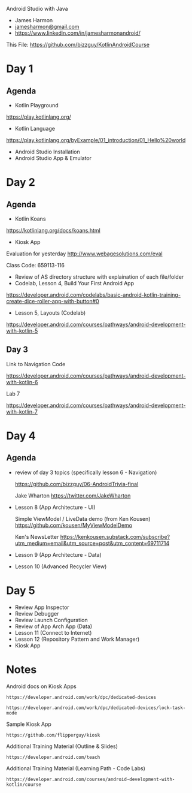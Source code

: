 Android Studio with Java

- James Harmon
- jamesharmon@gmail.com
- https://www.linkedin.com/in/jamesharmonandroid/

This File: https://github.com/bizzguy/KotlinAndroidCourse

# Day 1

## Agenda

- Kotlin Playground

https://play.kotlinlang.org/

- Kotlin Language

https://play.kotlinlang.org/byExample/01_introduction/01_Hello%20world

- Android Studio Installation
- Android Studio App & Emulator

# Day 2

## Agenda

- Kotlin Koans

https://kotlinlang.org/docs/koans.html

- Kiosk App

Evaluation for yesterday
http://www.webagesolutions.com/eval

Class Code: 659113-116

- Review of AS directory structure with explaination of each file/folder
- Codelab, Lesson 4, Build Your First Android App

https://developer.android.com/codelabs/basic-android-kotlin-training-create-dice-roller-app-with-button#0

- Lesson 5, Layouts (Codelab)

https://developer.android.com/courses/pathways/android-development-with-kotlin-5

## Day 3

Link to Navigation Code

https://developer.android.com/courses/pathways/android-development-with-kotlin-6

Lab 7

https://developer.android.com/courses/pathways/android-development-with-kotlin-7

# Day 4

## Agenda

- review of day 3 topics (specifically lesson 6 - Navigation)

  https://github.com/bizzguy/06-AndroidTrivia-final

  Jake Wharton
  https://twitter.com/JakeWharton

- Lesson 8 (App Architecture - UI)

  Simple ViewModel / LiveData demo (from Ken Kousen)
  https://github.com/kousen/MyViewModelDemo

  Ken's NewsLetter
  https://kenkousen.substack.com/subscribe?utm_medium=email&utm_source=post&utm_content=69711714

- Lesson 9 (App Architecture - Data)
- Lesson 10 (Advanced Recycler View)

# Day 5

- Review App Inspector
- Review Debugger
- Review Launch Configuration
- Review of App Arch App (Data)
- Lesson 11 (Connect to Internet)
- Lesson 12 (Repository Pattern and Work Manager)
- Kiosk App

# Notes

Android docs on Kiosk Apps

    https://developer.android.com/work/dpc/dedicated-devices

    https://developer.android.com/work/dpc/dedicated-devices/lock-task-mode

Sample Kiosk App

    https://github.com/flipperguy/kiosk

Additional Training Material (Outline & Slides)

    https://developer.android.com/teach

Additional Training Material (Learning Path - Code Labs)

    https://developer.android.com/courses/android-development-with-kotlin/course
